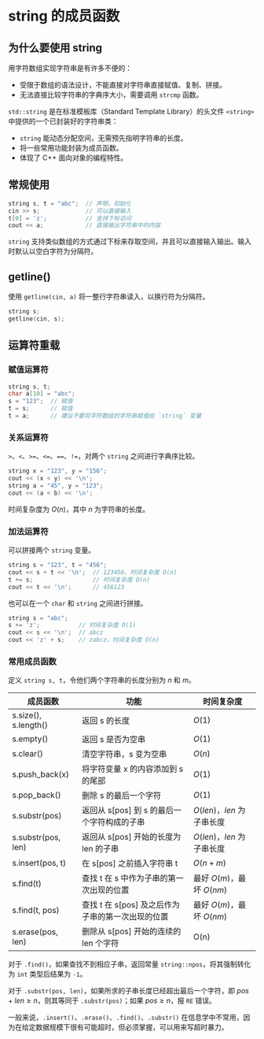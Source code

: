 # string 的成员函数

## 为什么要使用 string

用字符数组实现字符串是有许多不便的：

- 受限于数组的语法设计，不能直接对字符串直接赋值、复制、拼接。
- 无法直接比较字符串的字典序大小，需要调用 `strcmp` 函数。

`std::string` 是在标准模板库（Standard Template Library）的头文件 `<string>` 中提供的一个已封装好的字符串类：
- `string` 能动态分配空间，无需预先指明字符串的长度。
- 将一些常用功能封装为成员函数。
- 体现了 C++ 面向对象的编程特性。

## 常规使用

```cpp
string s, t = "abc";  // 声明，初始化
cin >> s;             // 可以直接输入
t[0] = 'z';           // 支持下标访问
cout << a;            // 直接输出字符串中的内容
```

`string` 支持类似数组的方式通过下标来存取空间，并且可以直接输入输出。输入时默认以空白字符为分隔符。

## getline()

使用 `getline(cin, a)` 将一整行字符串读入，以换行符为分隔符。

```cpp
string s;
getline(cin, s);
```

## 运算符重载

### 赋值运算符

```cpp
string s, t;
char a[10] = "abc";
s = "123";  // 赋值
t = s;      // 赋值
t = a;      // 建议不要将字符数组的字符串赋值给 `string` 变量
```

### 关系运算符

`>`、`<`、`>=`、`<=`、`==`、`!=`，对两个 `string` 之间进行字典序比较。

```cpp
string x = "123", y = "156";
cout << (x < y) << '\n';
string a = "45", y = "123";
cout << (a < b) << '\n';
```

时间复杂度为 $O(n)$，其中 $n$ 为字符串的长度。

### 加法运算符

可以拼接两个 `string` 变量。

```cpp
string s = "123", t = "456";
cout << s + t << '\n';  // 123456，时间复杂度 O(n)
t += s;                 // 时间复杂度 O(n)
cout << t << '\n';      // 456123
```

也可以在一个 `char` 和 `string` 之间进行拼接。

```cpp
string s = "abc";
s += 'z';           // 时间复杂度 O(1)
cout << s << '\n';  // abcz
cout << 'z' + s;    // zabcz，时间复杂度 O(n)
```

### 常用成员函数

定义 `string s, t`，令他们两个字符串的长度分别为 $n$ 和 $m$。

| 成员函数             | 功能                                              | 时间复杂度                 |
| -------------------- | ------------------------------------------------- | -------------------------- |
| s.size(), s.length() | 返回 s 的长度                                     | $O(1)$                     |
| s.empty()            | 返回 s 是否为空串                                 | $O(1)$                     |
| s.clear()            | 清空字符串，s 变为空串                            | $O(n)$                     |
| s.push_back(x)       | 将字符变量 x 的内容添加到 s 的尾部                | $O(1)$                     |
| s.pop_back()         | 删除 s 的最后一个字符                             | $O(1)$                     |
| s.substr(pos)        | 返回从 s[pos] 到 s 的最后一个字符构成的子串       | $O(len)$，$len$ 为子串长度 |
| s.substr(pos, len)   | 返回从 s[pos] 开始的长度为 len 的子串             | $O(len)$，$len$ 为子串长度 |
| s.insert(pos, t)     | 在 s[pos] 之前插入字符串 t                        | $O(n + m)$                 |
| s.find(t)            | 查找 t 在 s 中作为子串的第一次出现的位置          | 最好 $O(m)$，最坏 $O(nm)$  |
| s.find(t, pos)       | 查找 t 在 s[pos] 及之后作为子串的第一次出现的位置 | 最好 $O(m)$，最坏 $O(nm)$  |
| s.erase(pos, len)    | 删除从 s[pos] 开始的连续的 len 个字符             | O(n)                       |

对于 `.find()`，如果查找不到相应子串，返回常量 `string::npos`，将其强制转化为 `int` 类型后结果为 `-1`。

对于 `.substr(pos, len)`，如果所求的子串长度已经超出最后一个字符，即 $pos + len \ge n$，则其等同于 `.substr(pos)`；如果 $pos \ge n$，报 `RE` 错误。

一般来说，`.insert()`、`.erase()`、`.find()`、`.substr()` 在信息学中不常用，因为在给定数据规模下很有可能超时，但必须掌握，可以用来写超时暴力。

